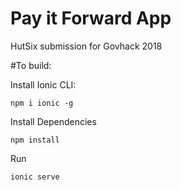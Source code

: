 # Pay it Forward App
HutSix submission for Govhack 2018

#To build:

Install Ionic CLI:

`npm i ionic -g`

Install Dependencies

`npm install`

Run

`ionic serve`